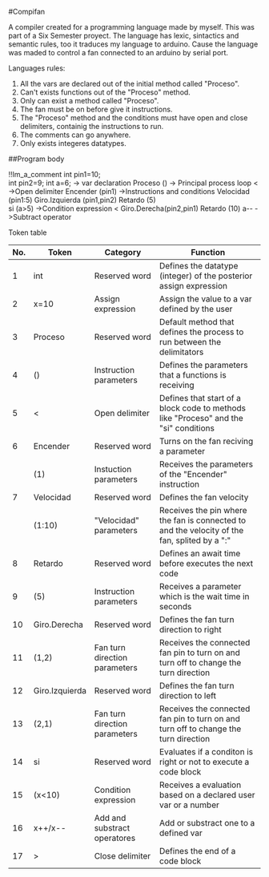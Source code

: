 #Compifan

A compiler created for a programming language made by myself. This was part of a Six Semester proyect. 
The language has lexic, sintactics and semantic rules, too it traduces my language to arduino. Cause the language was maded to control a fan connected to an arduino by serial port.

Languages rules:
1. All the vars are declared out of the initial method called "Proceso".
2. Can't exists functions out of the "Proceso" method.
3. Only can exist a method called "Proceso".
4. The fan must be on before give it instructions.
5. The "Proceso" method and the conditions must have open and close delimiters, containig the instructions to run.
6. The comments can go anywhere.
7. Only exists integeres datatypes.

##Program body

!!Im_a_comment
int pin1=10;  
int pin2=9;
int a=6;			-> var declaration
Proceso ()  		-> Principal process loop
<  			->Open delimiter
Encender (pin1)	->Instructions and conditions
Velocidad (pin1:5)
Giro.Izquierda (pin1,pin2)
Retardo (5)			
si (a>5) 			->Condition expression
<
Giro.Derecha(pin2,pin1)
Retardo (10)
a-- 			->Subtract operator
>
>


<table>
  <theader>Token table</theader>
  <thead>
     <th>No.</th>
     <th>Token</th>
     <th>Category</th>
     <th>Function</th>
  </thead>
  <tbody>
    <tr>
      <td>1</td>
      <td>int</td>
      <td>Reserved word</td>
      <td>Defines the datatype (integer) of the posterior assign expression</td>
    </tr>
    <tr>
      <td>2</td>
      <td>x=10</td>
      <td>Assign expression</td>
      <td>Assign the value to a var defined by the user</td>
    </tr>
    <tr>
      <td>3</td>
      <td>Proceso</td>
      <td>Reserved word</td>
      <td>Default method that defines the process to run between the delimitators</td>
    </tr>
    <tr>
      <td>4</td>
      <td>()</td>
      <td>Instruction parameters</td>
      <td>Defines the parameters that a functions is receiving</td>
    </tr>
    <tr>
      <td>5</td>
      <td><</td>
      <td>Open delimiter</td>
      <td>Defines that start of a block code to methods like "Proceso" and the "si" conditions</td>
    </tr>
    <tr>
      <td>6</td>
      <td>Encender</td>
      <td>Reserved word</td>
      <td>Turns on the fan reciving a parameter</td>
    </tr>
    <tr>
      <td></td>
      <td>(1)</td>
      <td>Instuction parameters</td>
      <td>Receives the parameters of the "Encender" instruction</td>
    </tr>
    <tr>
      <td>7</td>
      <td>Velocidad</td>
      <td>Reserved word</td>
      <td>Defines the fan velocity</td>
    </tr>
    <tr>
      <td></td>
      <td>(1:10)</td>
      <td>"Velocidad" parameters</td>
      <td>Receives the pin where the fan is connected to and the velocity of the fan, splited by a ":"</td>
    </tr>
     <tr>
      <td>8</td>
      <td>Retardo</td>
      <td>Reserved word</td>
      <td>Defines an await time before executes the next code</td>
    </tr>
    <tr>
      <td>9</td>
      <td>(5)</td>
      <td>Instruction parameters</td>
      <td>Receives a parameter which is the wait time in seconds</td>
    </tr>
     <tr>
      <td>10</td>
      <td>Giro.Derecha</td>
      <td>Reserved word</td>
      <td>Defines the fan turn direction to right</td>
    </tr>
    <tr>
      <td>11</td>
      <td>(1,2)</td>
      <td>Fan turn direction parameters</td>
      <td>Receives the connected fan pin to turn on and turn off to change the turn direction</td>
    </tr>
      <tr>
      <td>12</td>
      <td>Giro.Izquierda</td>
      <td>Reserved word</td>
      <td>Defines the fan turn direction to left</td>
    </tr>
    <tr>
      <td>13</td>
      <td>(2,1)</td>
      <td>Fan turn direction parameters</td>
      <td>Receives the connected fan pin to turn on and turn off to change the turn direction</td>
    </tr>
    <tr>
      <td>14</td>
      <td>si</td>
      <td>Reserved word</td>
      <td>Evaluates if a conditon is right or not to execute a code block</td>
    </tr>
     <tr>
      <td>15</td>
      <td>(x<10)</td>
      <td>Condition expression</td>
      <td>Receives a evaluation based on a declared user var or a number</td>
    </tr>
     <tr>
      <td>16</td>
      <td>x++/x--</td>
      <td>Add and substract operatores</td>
      <td>Add or substract one to a defined var</td>
    </tr>
    <tr>
      <td>17</td>
      <td>></td>
      <td>Close delimiter</td>
      <td>Defines the end of a code block</td>
    </tr>
    
  </tbody>
</table>

